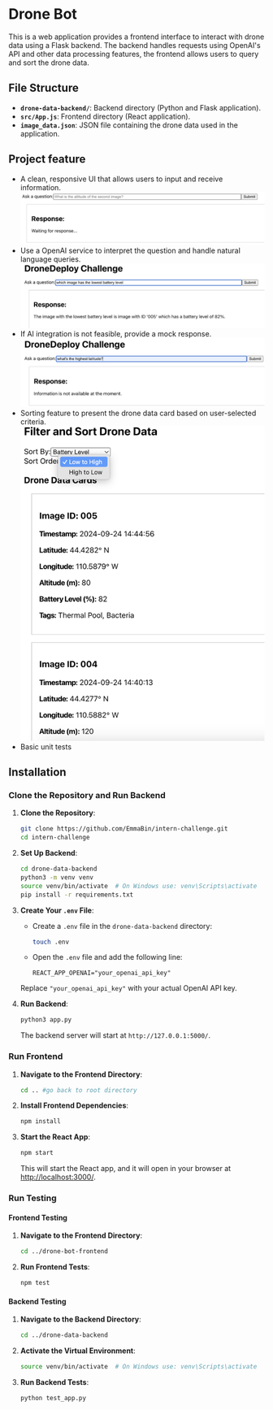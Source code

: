 # Drone Bot

This is a web application provides a frontend interface to interact with drone data using a Flask backend. The backend handles requests using OpenAI's API and other data processing features, the frontend allows users to query and sort the drone data.


## File Structure

- **`drone-data-backend/`**: Backend directory (Python and Flask application).
- **`src/App.js`**: Frontend directory (React application).
- **`image_data.json`**: JSON file containing the drone data used in the application.

## Project feature
- A clean, responsive UI that allows users to input and receive information.
![Input and Response Example](public/images/input_and_response.png)
- Use a OpenAI service to interpret the question and handle natural language queries.
![Input and Response Example](public/images/api_response.png)
- If AI integration is not feasible, provide a mock response.
![Input and Response Example](public/images/mock_response.png)
- Sorting feature to present the drone data card based on user-selected criteria.
![Input and Response Example](public/images/sorting.png)
- Basic unit tests

## Installation

### Clone the Repository and Run Backend

1. **Clone the Repository**:
    ```bash
    git clone https://github.com/EmmaBin/intern-challenge.git
    cd intern-challenge
    ```

2. **Set Up Backend**:
    ```bash
    cd drone-data-backend
    python3 -m venv venv
    source venv/bin/activate  # On Windows use: venv\Scripts\activate
    pip install -r requirements.txt
    ```

3. **Create Your `.env` File**:
    - Create a `.env` file in the `drone-data-backend` directory:
        ```bash
        touch .env
        ```
    - Open the `.env` file and add the following line:
        ```env
        REACT_APP_OPENAI="your_openai_api_key"
        ```
    Replace `"your_openai_api_key"` with your actual OpenAI API key.

4. **Run Backend**:
    ```bash
    python3 app.py
    ```
    The backend server will start at `http://127.0.0.1:5000/`.

### Run Frontend

1. **Navigate to the Frontend Directory**:
    ```bash
    cd .. #go back to root directory
    ```

2. **Install Frontend Dependencies**:
    ```bash
    npm install
    ```

3. **Start the React App**:
    ```bash
    npm start
    ```
    This will start the React app, and it will open in your browser at [http://localhost:3000/](http://localhost:3000/).

### Run Testing

#### Frontend Testing
1. **Navigate to the Frontend Directory**:
    ```bash
    cd ../drone-bot-frontend
    ```

2. **Run Frontend Tests**:
    ```bash
    npm test
    ```

#### Backend Testing
1. **Navigate to the Backend Directory**:
    ```bash
    cd ../drone-data-backend
    ```

2. **Activate the Virtual Environment**:
    ```bash
    source venv/bin/activate  # On Windows use: venv\Scripts\activate
    ```

3. **Run Backend Tests**:
    ```bash
    python test_app.py
    ```